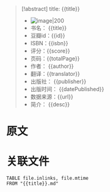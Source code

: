 
> [!abstract] title: {{title}}  
> - ![image|200]({{image}})
> - 书名： {{title}}
> - 豆瓣id：{{id}}
> - ISBN：{{isbn}}
> - 评分：{{score}}
> - 页码：{{totalPage}}
> - 作者： {{author}}
> - 翻译：{{translator}}
> - 出版社： {{publisher}}
> - 出版时间： {{datePublished}}
> - 数据来源：{{url}}
> - 简介： {{desc}}


# 原文




# 关联文件

``` text   dataview
TABLE file.inlinks, file.mtime 
FROM "{{title}}.md"
```




